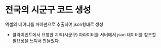 # 전국의 시군구 코드 생성
엑셀의 데이터를 파이썬으로 추출하여 json형태로 생성
- 클라이언트에서 요청한 지역(시군구) 파라미터를 서버에서 json 데이터를 참조할 필요성을 느껴서 만들었다.